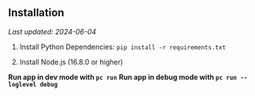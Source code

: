 ## Installation

*Last updated: 2024-06-04*

1. Install Python Dependencies: 
`pip install -r requirements.txt`

2. Install Node.js (16.8.0 or higher)

 **Run app in dev mode with `pc run`**
 **Run app in debug mode with `pc run --loglevel debug`**
